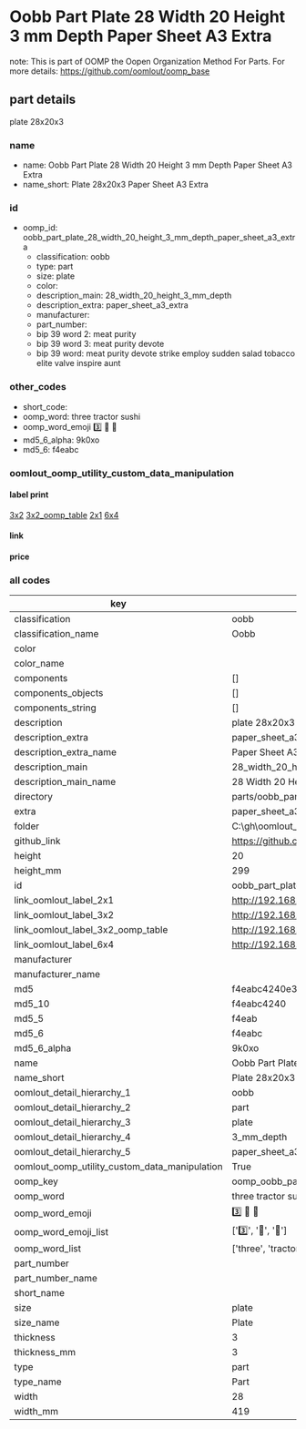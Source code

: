 # Oobb Part Plate 28 Width 20 Height 3 mm Depth Paper Sheet A3 Extra  

note: This is part of OOMP the Oopen Organization Method For Parts. For more details: https://github.com/oomlout/oomp_base

##  part details
  



plate 28x20x3



### name
* name: Oobb Part Plate 28 Width 20 Height 3 mm Depth Paper Sheet A3 Extra
* name_short: Plate 28x20x3 Paper Sheet A3 Extra
### id
* oomp_id: oobb_part_plate_28_width_20_height_3_mm_depth_paper_sheet_a3_extra
  * classification: oobb
  * type: part
  * size: plate
  * color: 
  * description_main: 28_width_20_height_3_mm_depth
  * description_extra: paper_sheet_a3_extra
  * manufacturer: 
  * part_number: 
  * bip 39 word 2: meat purity
  * bip 39 word 3: meat purity devote
  * bip 39 word: meat purity devote strike employ sudden salad tobacco elite valve inspire aunt

### other_codes
* short_code: 
* oomp_word: three tractor sushi
* oomp_word_emoji :three: :tractor: :sushi:
* md5_6_alpha: 9k0xo
* md5_6: f4eabc






### oomlout_oomp_utility_custom_data_manipulation
#### label print
[3x2](http://192.168.1.245:1112/?label=oomp%209k0xo)
[3x2_oomp_table](http://192.168.1.108:1112/?label=oomp%209k0xo)
[2x1](http://192.168.1.242:1112/?label=oomp%209k0xo)
[6x4](http://192.168.1.55:1112/?label=oomp%209k0xo)    

#### link

                              

#### price







### all codes 
| key | value |  
| --- | --- |  
| classification | oobb |  
| classification_name | Oobb |  
| color |  |  
| color_name |  |  
| components | [] |  
| components_objects | [] |  
| components_string | [] |  
| description | plate 28x20x3 |  
| description_extra | paper_sheet_a3_extra |  
| description_extra_name | Paper Sheet A3 Extra |  
| description_main | 28_width_20_height_3_mm_depth |  
| description_main_name | 28 Width 20 Height 3 mm Depth |  
| directory | parts/oobb_part_plate_28_width_20_height_3_mm_depth_paper_sheet_a3_extra |  
| extra | paper_sheet_a3 |  
| folder | C:\gh\oomlout_oobb_version_4_generated_parts\things\oobb_part_plate_28_width_20_height_3_mm_depth_paper_sheet_a3_extra |  
| github_link | https://github.com/oomlout/oomlout_oomp_part_src/tree/main/parts/oobb_part_plate_28_width_20_height_3_mm_depth_paper_sheet_a3_extra |  
| height | 20 |  
| height_mm | 299 |  
| id | oobb_part_plate_28_width_20_height_3_mm_depth_paper_sheet_a3_extra |  
| link_oomlout_label_2x1 | http://192.168.1.242:1112/?label=oomp%209k0xo |  
| link_oomlout_label_3x2 | http://192.168.1.245:1112/?label=oomp%209k0xo |  
| link_oomlout_label_3x2_oomp_table | http://192.168.1.108:1112/?label=oomp%209k0xo |  
| link_oomlout_label_6x4 | http://192.168.1.55:1112/?label=oomp%209k0xo |  
| manufacturer |  |  
| manufacturer_name |  |  
| md5 | f4eabc4240e337cb62247d7079ab9450 |  
| md5_10 | f4eabc4240 |  
| md5_5 | f4eab |  
| md5_6 | f4eabc |  
| md5_6_alpha | 9k0xo |  
| name | Oobb Part Plate 28 Width 20 Height 3 mm Depth Paper Sheet A3 Extra |  
| name_short | Plate 28x20x3 Paper Sheet A3 Extra |  
| oomlout_detail_hierarchy_1 | oobb |  
| oomlout_detail_hierarchy_2 | part |  
| oomlout_detail_hierarchy_3 | plate |  
| oomlout_detail_hierarchy_4 | 3_mm_depth |  
| oomlout_detail_hierarchy_5 | paper_sheet_a3_extra |  
| oomlout_oomp_utility_custom_data_manipulation | True |  
| oomp_key | oomp_oobb_part_plate_28_width_20_height_3_mm_depth_paper_sheet_a3_extra |  
| oomp_word | three tractor sushi |  
| oomp_word_emoji | :three: :tractor: :sushi: |  
| oomp_word_emoji_list | [':three:', ':tractor:', ':sushi:'] |  
| oomp_word_list | ['three', 'tractor', 'sushi'] |  
| part_number |  |  
| part_number_name |  |  
| short_name |  |  
| size | plate |  
| size_name | Plate |  
| thickness | 3 |  
| thickness_mm | 3 |  
| type | part |  
| type_name | Part |  
| width | 28 |  
| width_mm | 419 |  
